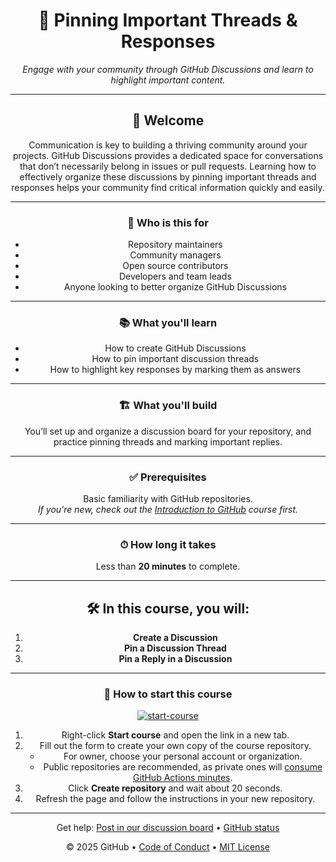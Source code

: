 <header>

<!--
  <<< Author notes: Course header >>>
  Include a 1280×640 image, course title in sentence case, and a concise description in emphasis.
  In your repository settings: enable template repository, add your 1280×640 social image, auto delete head branches.
  Add your open source license, GitHub uses MIT license.
-->

# 📌 Pinning Important Threads & Responses

_Engage with your community through GitHub Discussions and learn to highlight important content._

---

## 🧭 Welcome

Communication is key to building a thriving community around your projects. GitHub Discussions provides a dedicated space for conversations that don’t necessarily belong in issues or pull requests. Learning how to effectively organize these discussions by pinning important threads and responses helps your community find critical information quickly and easily.

---

### 👥 Who is this for
- Repository maintainers  
- Community managers  
- Open source contributors  
- Developers and team leads  
- Anyone looking to better organize GitHub Discussions

---

### 📚 What you'll learn
- How to create GitHub Discussions  
- How to pin important discussion threads  
- How to highlight key responses by marking them as answers

---

### 🏗 What you'll build
You’ll set up and organize a discussion board for your repository, and practice pinning threads and marking important replies.

---

### ✅ Prerequisites
Basic familiarity with GitHub repositories.  
*If you're new, check out the [Introduction to GitHub](https://skills.github.com/) course first.*

---

### ⏱ How long it takes
Less than **20 minutes** to complete.

---

## 🛠 In this course, you will:
1. **Create a Discussion**  
2. **Pin a Discussion Thread**  
3. **Pin a Reply in a Discussion**

---

### 🚀 How to start this course

[![start-course](https://user-images.githubusercontent.com/1221423/235727646-4a590299-ffe5-480d-8cd5-8194ea184546.svg)](https://github.com/new?template_owner=bryceshen1&template_name=base&owner=%40me&name=bryceshen1-base&description=My+clone+repository&visibility=public)

1. Right-click **Start course** and open the link in a new tab.
2. Fill out the form to create your own copy of the course repository.
   - For owner, choose your personal account or organization.
   - Public repositories are recommended, as private ones will [consume GitHub Actions minutes](https://docs.github.com/en/billing/managing-billing-for-github-actions/about-billing-for-github-actions).
3. Click **Create repository** and wait about 20 seconds.
4. Refresh the page and follow the instructions in your new repository.

<footer>

<!--
  <<< Author notes: Footer >>>
  Add a link to get support, GitHub status page, code of conduct, license link.
-->

---

Get help: [Post in our discussion board](https://github.com/orgs/skills/discussions/categories/review-pull-requests) &bull; [GitHub status](https://www.githubstatus.com/)

&copy; 2025 GitHub &bull; [Code of Conduct](https://www.contributor-covenant.org/version/2/1/code_of_conduct/code_of_conduct.md) &bull; [MIT License](https://gh.io/mit)

</footer>
